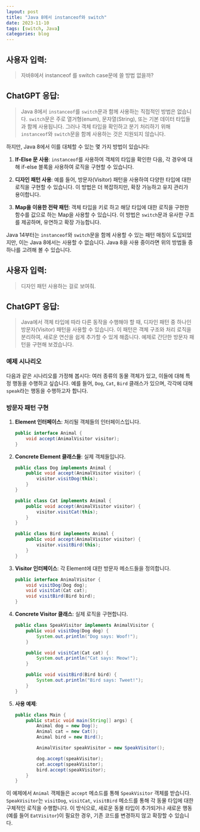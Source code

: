 ```yaml
---
layout: post
title: "Java 8에서 instanceof와 switch"
date: 2023-11-10
tags: [switch, Java]
categories: blog
---
```


## 사용자 입력:
> 자바8에서     instanceof 를 switch case문에 쓸 방법 없을까?

## ChatGPT 응답:
> Java 8에서 `instanceof`를 `switch`문과 함께 사용하는 직접적인 방법은 없습니다. `switch`문은 주로 열거형(enum), 문자열(String), 또는 기본 데이터 타입들과 함께 사용됩니다. 그러나 객체 타입을 확인하고 분기 처리하기 위해 `instanceof`와 `switch`문을 함께 사용하는 것은 지원되지 않습니다.

하지만, Java 8에서 이를 대체할 수 있는 몇 가지 방법이 있습니다:

1. **If-Else 문 사용**: `instanceof`를 사용하여 객체의 타입을 확인한 다음, 각 경우에 대해 if-else 블록을 사용하여 로직을 구현할 수 있습니다.

2. **디자인 패턴 사용**: 예를 들어, 방문자(Visitor) 패턴을 사용하여 다양한 타입에 대한 로직을 구현할 수 있습니다. 이 방법은 더 복잡하지만, 확장 가능하고 유지 관리가 용이합니다.

3. **Map을 이용한 전략 패턴**: 객체 타입을 키로 하고 해당 타입에 대한 로직을 구현한 함수를 값으로 하는 Map을 사용할 수 있습니다. 이 방법은 `switch`문과 유사한 구조를 제공하며, 유연하고 확장 가능합니다.

Java 14부터는 `instanceof`와 `switch`문을 함께 사용할 수 있는 패턴 매칭이 도입되었지만, 이는 Java 8에서는 사용할 수 없습니다. Java 8을 사용 중이라면 위의 방법들 중 하나를 고려해 볼 수 있습니다.

## 사용자 입력:
> 디자인 패턴 사용하는 걸로 보여줘.

## ChatGPT 응답:
> Java에서 객체 타입에 따라 다른 동작을 수행해야 할 때, 디자인 패턴 중 하나인 방문자(Visitor) 패턴을 사용할 수 있습니다. 이 패턴은 객체 구조와 처리 로직을 분리하여, 새로운 연산을 쉽게 추가할 수 있게 해줍니다. 예제로 간단한 방문자 패턴을 구현해 보겠습니다.

### 예제 시나리오

다음과 같은 시나리오를 가정해 봅시다: 여러 종류의 동물 객체가 있고, 이들에 대해 특정 행동을 수행하고 싶습니다. 예를 들어, `Dog`, `Cat`, `Bird` 클래스가 있으며, 각각에 대해 `speak`라는 행동을 수행하고자 합니다.

### 방문자 패턴 구현

1. **Element 인터페이스**: 처리될 객체들의 인터페이스입니다.

    ```java
    public interface Animal {
        void accept(AnimalVisitor visitor);
    }
    ```

2. **Concrete Element 클래스들**: 실제 객체들입니다.

    ```java
    public class Dog implements Animal {
        public void accept(AnimalVisitor visitor) {
            visitor.visitDog(this);
        }
    }

    public class Cat implements Animal {
        public void accept(AnimalVisitor visitor) {
            visitor.visitCat(this);
        }
    }

    public class Bird implements Animal {
        public void accept(AnimalVisitor visitor) {
            visitor.visitBird(this);
        }
    }
    ```

3. **Visitor 인터페이스**: 각 Element에 대한 방문자 메소드들을 정의합니다.

    ```java
    public interface AnimalVisitor {
        void visitDog(Dog dog);
        void visitCat(Cat cat);
        void visitBird(Bird bird);
    }
    ```

4. **Concrete Visitor 클래스**: 실제 로직을 구현합니다.

    ```java
    public class SpeakVisitor implements AnimalVisitor {
        public void visitDog(Dog dog) {
            System.out.println("Dog says: Woof!");
        }

        public void visitCat(Cat cat) {
            System.out.println("Cat says: Meow!");
        }

        public void visitBird(Bird bird) {
            System.out.println("Bird says: Tweet!");
        }
    }
    ```

5. **사용 예제**:

    ```java
    public class Main {
        public static void main(String[] args) {
            Animal dog = new Dog();
            Animal cat = new Cat();
            Animal bird = new Bird();

            AnimalVisitor speakVisitor = new SpeakVisitor();

            dog.accept(speakVisitor);
            cat.accept(speakVisitor);
            bird.accept(speakVisitor);
        }
    }
    ```

이 예제에서 `Animal` 객체들은 `accept` 메소드를 통해 `SpeakVisitor` 객체를 받습니다. `SpeakVisitor`는 `visitDog`, `visitCat`, `visitBird` 메소드를 통해 각 동물 타입에 대한 구체적인 로직을 수행합니다. 이 방식으로, 새로운 동물 타입이 추가되거나 새로운 행동(예를 들어 `EatVisitor`)이 필요한 경우, 기존 코드를 변경하지 않고 확장할 수 있습니다.

